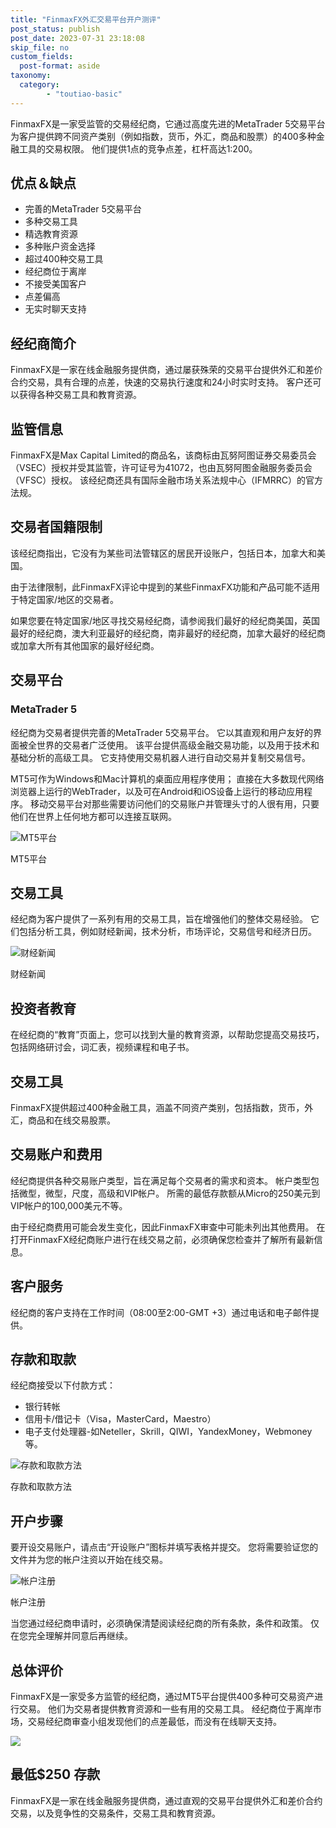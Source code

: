 ```yaml
---
title: "FinmaxFX外汇交易平台开户测评"
post_status: publish
post_date: 2023-07-31 23:18:08
skip_file: no
custom_fields: 
  post-format: aside
taxonomy:
  category:
        - "toutiao-basic"
---
```


FinmaxFX是一家受监管的交易经纪商，它通过高度先进的MetaTrader 5交易平台为客户提供跨不同资产类别（例如指数，货币，外汇，商品和股票）的400多种金融工具的交易权限。 他们提供1点的竞争点差，杠杆高达1:200。

## 优点＆缺点

- 完善的MetaTrader 5交易平台
- 多种交易工具
- 精选教育资源
- 多种账户资金选择
- 超过400种交易工具
- 经纪商位于离岸
- 不接受美国客户
- 点差偏高
- 无实时聊天支持

## 经纪商简介

FinmaxFX是一家在线金融服务提供商，通过屡获殊荣的交易平台提供外汇和差价合约交易，具有合理的点差，快速的交易执行速度和24小时实时支持。 客户还可以获得各种交易工具和教育资源。

## 监管信息

FinmaxFX是Max Capital Limited的商品名，该商标由瓦努阿图证券交易委员会（VSEC）授权并受其监管，许可证号为41072，也由瓦努阿图金融服务委员会（VFSC）授权。 该经纪商还具有国际金融市场关系法规中心（IFMRRC）的官方法规。

## 交易者国籍限制

该经纪商指出，它没有为某些司法管辖区的居民开设账户，包括日本，加拿大和美国。

由于法律限制，此FinmaxFX评论中提到的某些FinmaxFX功能和产品可能不适用于特定国家/地区的交易者。

如果您要在特定国家/地区寻找交易经纪商，请参阅我们最好的经纪商美国，英国最好的经纪商，澳大利亚最好的经纪商，南非最好的经纪商，加拿大最好的经纪商或加拿大所有其他国家的最好经纪商。

## 交易平台

### MetaTrader 5

经纪商为交易者提供完善的MetaTrader 5交易平台。 它以其直观和用户友好的界面被全世界的交易者广泛使用。 该平台提供高级金融交易功能，以及用于技术和基础分析的高级工具。 它支持使用交易机器人进行自动交易并复制交易信号。

MT5可作为Windows和Mac计算机的桌面应用程序使用； 直接在大多数现代网络浏览器上运行的WebTrader，以及可在Android和iOS设备上运行的移动应用程序。 移动交易平台对那些需要访问他们的交易账户并管理头寸的人很有用，只要他们在世界上任何地方都可以连接互联网。

![MT5平台](https://cdn.fendou.la/funstoutiao/2020/11/FinmaxFX-Review-MT5-Platform.jpg "MT5平台")

MT5平台

## 交易工具

经纪商为客户提供了一系列有用的交易工具，旨在增强他们的整体交易经验。 它们包括分析工具，例如财经新闻，技术分析，市场评论，交易信号和经济日历。

![财经新闻](https://cdn.fendou.la/funstoutiao/2020/11/FinmaxFX-Review-Financial-News-1024x752.jpg "财经新闻")

财经新闻

## 投资者教育

在经纪商的“教育”页面上，您可以找到大量的教育资源，以帮助您提高交易技巧，包括网络研讨会，词汇表，视频课程和电子书。

## 交易工具

FinmaxFX提供超过400种金融工具，涵盖不同资产类别，包括指数，货币，外汇，商品和在线交易股票。

## 交易账户和费用

经纪商提供各种交易账户类型，旨在满足每个交易者的需求和资本。 帐户类型包括微型，微型，尺度，高级和VIP帐户。 所需的最低存款额从Micro的250美元到VIP帐户的100,000美元不等。

由于经纪商费用可能会发生变化，因此FinmaxFX审查中可能未列出其他费用。 在打开FinmaxFX经纪商账户进行在线交易之前，必须确保您检查并了解所有最新信息。

## 客户服务

经纪商的客户支持在工作时间（08:00至2:00-GMT +3）通过电话和电子邮件提供。

## 存款和取款

经纪商接受以下付款方式：

- 银行转帐
- 信用卡/借记卡（Visa，MasterCard，Maestro）
- 电子支付处理器-如Neteller，Skrill，QIWI，YandexMoney，Webmoney等。

![存款和取款方法](https://cdn.fendou.la/funstoutiao/2020/11/FinmaxFX-Review-Deposit-Withdrawal-Methods.jpg "存款和取款方法")

存款和取款方法

## 开户步骤

要开设交易账户，请点击“开设账户”图标并填写表格并提交。 您将需要验证您的文件并为您的帐户注资以开始在线交易。

![帐户注册](https://cdn.fendou.la/funstoutiao/2020/11/FinmaxFX-Review-Account-Registration.png "帐户注册")

帐户注册

当您通过经纪商申请时，必须确保清楚阅读经纪商的所有条款，条件和政策。 仅在您完全理解并同意后再继续。

## 总体评价

FinmaxFX是一家受多方监管的经纪商，通过MT5平台提供400多种可交易资产进行交易。 他们为交易者提供教育资源和一些有用的交易工具。 经纪商位于离岸市场，交易经纪商审查小组发现他们的点差最低，而没有在线聊天支持。

![](https://cdn.fendou.la/funstoutiao/2020/11/FinmaxFX-Logo.png)

## 最低$250 存款

FinmaxFX是一家在线金融服务提供商，通过直观的交易平台提供外汇和差价合约交易，以及竞争性的交易条件，交易工具和教育资源。
